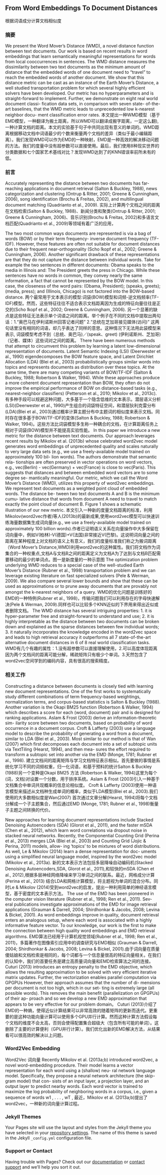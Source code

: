 ## From Word Embeddings To Document Distances
根据词语成分计算文档相似度

### 摘要

We present the Word Mover’s Distance (WMD), a novel distance function between text documents. Our work is based on recent results in word embeddings that learn semantically meaningful representations for words from local cooccurrences in sentences. The WMD distance measures the dissimilarity between two text documents as the minimum amount of distance that the embedded words of one document need to “travel” to reach the embedded words of another document. We show that this distance metric can be cast as an instance of the Earth Mover’s Distance, a well studied transportation problem for which several highly efficient solvers have been developed. Our metric has no hyperparameters and is straight-forward to implement. Further, we demonstrate on eight real world document classi- fication data sets, in comparison with seven state- of-the-art baselines, that the WMD metric leads to unprecedented low k-nearest neighbor docu- ment classification error rates.
本文提出一种WMD模型（基于EMD模型，一种翻译为搬土距离，所以WMD可以翻译成搬字距离，一定这么翻),一种计算文档的距离。本文的实验基于句子中共同出现有意义的单词的。WMD距离根据移动文档中词语最少的个数来衡量两个文档的差异（类似于最小编辑距离）。我们发现WMD可以作为EMD的一种映射，EMD是一种高效的解决移动问题的方法。我们的度量中没有超参数可以直接使用。最后，我们使用8种现实世界的分类数据和七个国家艺术基线对比？发现WMD达到了的KNN错误率前所未有的低。

### 前言
Accurately representing the distance between two documents has far-reaching applications in document retrieval (Salton & Buckley, 1988), news categorization and clustering (Ontrup & Ritter, 2001; Greene & Cunningham, 2006), song identification (Brochu & Freitas, 2002), and multilingual document matching (Quadrianto et al., 2009).
实际上计算两个文档之间的距离在文档检索(Salton & Buckley, 1988)、新闻分类和聚类(Ontrup & Ritter, 2001; Greene & Cunningham, 2006)、音乐识别(Brochu & Freitas, 2002)和多语言文档匹配(Quadrianto et al., 2009)等领域有着广泛的应用，

The two most common ways documents are represented is via a bag of words (BOW) or by their term frequency- inverse document frequency (TF-IDF). However, these features are often not suitable for document distances due to their frequent near-orthogonality (Scho ̈lkopf et al., 2002; Greene & Cunningham, 2006). Another significant drawback of these representations are that they do not capture the distance between individual words. Take for example the two sentences in different documents: Obama speaks to the media in Illinois and: The President greets the press in Chicago. While these sentences have no words in common, they convey nearly the same information, a fact that cannot be represented by the BOW model. In this case, the closeness of the word pairs: (Obama, President); (speaks, greets); (media, press); and (Illinois, Chicago) is not factored into the BOW-based distance.
两个最常用于文本表示的模型:词袋(BOW)模型和词频-逆文档频率(TF-IDF)模型。然而，这些特征往往不适合表示文档距离因为生成的特征向量往往是正交的(Scho ̈lkopf et al., 2002; Greene & Cunningham, 2006). 另一个显著的缺点是这些特征无法表示单个词语之间的距离。举个例子在不同的文档中提取出两句话：1.“奥巴马在伊利诺斯州回答记者问题” 2.“总统在芝加哥接见媒体(访问)” 这两句话里没有相同的词语，却几乎表达了同样的意思。这种情况下无法用此袋模型来表示, 词袋模型考虑不到（总统、奥巴马)／(speak、greet) (伊利诺斯州、芝加哥)（记者、媒体）这些词对之间的距离。
There have been numerous methods that attempt to circumvent this problem by learning a latent low-dimensional representation of documents. Latent Semantic Indexing (LSI) (Deerwester et al., 1990) eigendecomposes the BOW feature space, and Latent Dirichlet Allocation (LDA) (Blei et al., 2003) probabilistically groups similar words into topics and represents documents as distribution over these topics. At the same time, there are many competing variants of BOW/TF-IDF (Salton & Buckley, 1988; Robertson & Walker, 1994). While these approaches produce a more coherent document representation than BOW, they often do not improve the empirical performance of BOW on distance-based tasks (e.g., nearest-neighbor classifiers) (Petterson et al., 2010; Mikolov et al., 2013c).
有多种手段可以规避这种问题，大多基于一个隐含低维的文本表示。潜层语义分析(LSI)(Deerwester et al., 1990)产生组合的词袋特征空间，和潜层狄利克雷分布(LDA)(Blei et al., 2003)通过概率计算主题分布中主题词的相似度来表示文档。同时存在很多基于BOW/TF-IDF的变体(Salton & Buckley, 1988; Robertson & Walker, 1994)。这些方法比词袋模型多生称一种耦合的文档，在计算距离任务上相对于词袋(BOW)模型并不能提高实验性能。
In this paper we introduce a new metric for the distance between text documents. Our approach leverages recent results by Mikolov et al. (2013b) whose celebrated word2vec model generates word embeddings of unprecedented quality and scales naturally to very large data sets (e.g., we use a freely-available model trained on approximately 100 bil- lion words). The authors demonstrate that semantic rela- tionships are often preserved in vector operations on word vectors, e.g., vec(Berlin) - vec(Germany) + vec(France) is close to vec(Paris). This suggests that distances and between embedded word vectors are to some degree se- mantically meaningful. Our metric, which we call the Word Mover’s Distance (WMD), utilizes this property of word2vec embeddings. We represent text documents as a weighted point cloud of embedded words. The distance be- tween two text documents A and B is the minimum cumu- lative distance that words from document A need to travel to match exactly the point cloud of document B. Figure 1 shows a schematic illustration of our new metric.
本文引入一种新的度量文档距离的标准，利用Mikolov(word2vec作者)等人(2013b)的最新成果,使用word2vec模型可以快速训练海量数据集生成词向量(e.g., we use a freely-available model trained on approximately 100 billion words).作者已证明语义关系在向量操作中大多保留在词向量中，例如V(柏林)-V(德国)+V(法国)非常接近V(巴黎)。这说明词向量之间的距离在某种程度上对文档的语义上有意义，我们的度量标准我们称之为搬词距离（Word Mover’s Distance,WMD)利用word2vec的这种属性。我们将文档作为词集合的一种权重点,文档A与文档B之间的距离定义为文档A为了达到与文档B匹配需要移动的最少的单词点。图一是新度量的一种示意图
The optimization problem underlying WMD reduces to a special case of the well-studied Earth Mover’s Distance (Rubner et al., 1998) transportation problem and we can leverage existing literature on fast specialized solvers (Pele & Werman, 2009). We also compare several lower bounds and show that these can be used as approximations or to prune away documents that are provably not amongst the k-nearest neighbors of a query.
WMD的优化问题是训练好的EMD的一种特例(Rubner et al., 1998)，传输问题我们可以利用存在的字母快速解决(Pele & Werman, 2009).同样也可以比较多个KNN近似的下界用来得出近似或者删除文档。
The WMD distance has several intriguing properties: 1. it is hyper-parameter free and straight-forward to understand and use; 2. it is highly interpretable as the distance between two documents can be broken down and explained as the sparse distances between few individual words; 3. it naturally incorporates the knowledge encoded in the word2vec space and leads to high retrieval accuracy it outperforms all 7 state-of-the-art alternative document distances in 6 of 8 real world classification tasks.
WMD有几个有趣的属性：1.没有超参数可以直接理解使用，2.可以高度体现距离因为两个文档间的距离可能分解，稀疏矩阵只有极少个单词。3.天然包含了word2vec空间学到的编码内容，具有很高的搜索精度。

### 相关工作
Constructing a distance between documents is closely tied with learning new document representations. One of the first works to systematically study different combinations of term frequency-based weightings, normalization terms, and corpus-based statistics is Salton & Buckley (1988). Another variation is the Okapi BM25 function (Robertson & Walker, 1994) which describes a score for each (word, document) pair and is designed for ranking applications. Aslam & Frost (2003) derive an information-theoretic sim- ilarity score between two documents, based on probability of word occurrence in a document corpus. Croft & Lafferty (2003) use a language model to describe the probability of generating a word from a document, similar to LDA (Blei et al., 2003). Most similar to our method is that of Wan (2007) which first decomposes each document into a set of subtopic units via TextTiling (Hearst, 1994), and then mea- sures the effort required to transform a subtopic set into another via the EMD (Monge, 1781; Rubner et al., 1998).
建立文档间的距离矩阵与学习文档特征表示相似。首先要做的事情是系统化学习不同的词频权重，归一化词语，和基于预料的统计Salton & Buckley (1988)另一个变种是Okapi BM25 方法 (Robertson & Walker, 1994)这里为每个(词，文档)对设置一个分数，用于排序系统。Aslam & Frost (2003)引入一种基于文档集合中单词共现概率的信息论相似度。 Croft & Lafferty (2003)使用一种语言模型来描述从文档种生成单词的概率，类似于LDA模型(Blei et al., 2003).我们使用的大多数相似度是Wan(2007) 首次通过文章分解(Hearst, 1994)将每个文档分解成一个子主题集合，然后通过EMD (Monge, 1781; Rubner et al., 1998)衡量子主题之间转换的代价。

New approaches for learning document representations include Stacked Denoising Autoencoders (SDA) (Glorot et al., 2011), and the faster mSDA (Chen et al., 2012), which learn word correlations via dropout noise in stacked neural networks. Recently, the Componential Counting Grid (Perina et al., 2013) merges LDA (Blei et al., 2003) and Counting Grid (Jojic & Perina, 2011) models, allow- ing ‘topics’ to be mixtures of word distributions. As well, Le & Mikolov (2014) learn a dense representation for doc- uments using a simplified neural language model, inspired by the word2vec model (Mikolov et al., 2013a).
新的文本表示方法包括多层降噪自动编码机(Stacked Denoising Autoencoders,SDA, Glorot et al., 2011),和较快的mSDA (Chen et al., 2012),根据多层神经网络降噪来学习单词之间的联系。最近，网格成分计算(Perina et al., 2013) 结合LDA和网格计算模型，将主题视为单词的混合分布。同时Le & Mikolov (2014)受到word2vec的启发，提出一种利用简单的神经语言模型，基于密度的文本表示方法。
The use of the EMD has been pioneered in the computer vision literature (Rubner et al., 1998; Ren et al., 2011). Sev- eral publications investigate approximations of the EMD for image retrieval applications (Grauman & Darrell, 2004; Shirdhonkar & Jacobs, 2008; Levina & Bickel, 2001). As word embeddings improve in quality, document retrieval enters an analogous setup, where each word is associated with a highly informative feature vector. To our knowledge, our work is the first to make the connection between high quality word embeddings and EMD retrieval algorithms.
EMD算法已经用于计算机视觉领域(Rubner et al., 1998; Ren et al., 2011)，多篇著作在图像索引应用中的调查研究与EMD相似 (Grauman & Darrell, 2004; Shirdhonkar & Jacobs, 2008; Levina & Bickel, 2001).由于词向量在质量傻姑娘和文档检索是相同的，每个词都与一个信息量很高的特征向量相关。在我们的认知中，我们的首要任务是建立高质量词向量和EMD检索算法之间的连接。
Cuturi (2013) introduces an entropy penalty to the EMD objective, which allows the resulting approximation to be solved with very efficient iterative matrix updates. Further, the vectorization enables parallel computation via GPGPUs However, their approach assumes that the number of di- mensions per document is not too high, which in our set- ting is extremely large (all possible words). This removes the main benefit (parallelization on GPGPUs) of their ap- proach and so we develop a new EMD approximation that appears to be very effective for our problem domain。
Cuturi (2013)介绍了EMD的一种熵，使得近似计算结果可以非常高效的随着矩阵的更新而迭代。更重要的是这种功能向量计算可以使用多个GPU并行计算。然而这种计算方法假设每个文档的维度不会太高，否则会使得配置集合超级大（包含所有可能的单词）。这删除了主要的计算便利（GPU并行计算）。我们优化出新的EMD解决方法，从结果看可以很高效的解决以上问题。

### Word2Vec Embedding
Word2Vec 词向量
Recently Mikolov et al. (2013a;b) introduced word2vec, a novel word-embedding procedure. Their model learns a vector representation for each word using a (shallow) neu- ral network language model. Specifically, they propose a neural network architecture (the skip-gram model) that con- sists of an input layer, a projection layer, and an output layer to predict nearby words. Each word vector is trained to maximize the log probability of neighboring words in a corpus, i.e., given a sequence of words w1 , . . . , wT ,
最近，Mikolov et al. (2013a;b)提出了word2vec，一种新的词向量计算过程。

### Jekyll Themes

Your Pages site will use the layout and styles from the Jekyll theme you have selected in your [repository settings](https://github.com/Alucardmini/atec.github.io/settings). The name of this theme is saved in the Jekyll `_config.yml` configuration file.

### Support or Contact

Having trouble with Pages? Check out our [documentation](https://help.github.com/categories/github-pages-basics/) or [contact support](https://github.com/contact) and we’ll help you sort it out.
